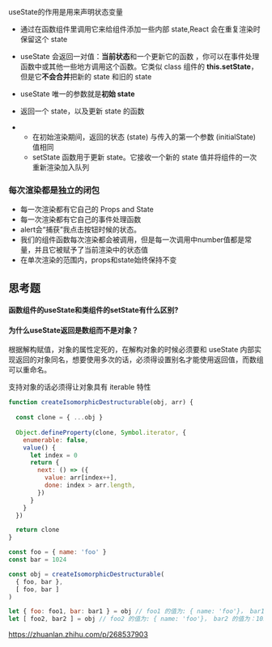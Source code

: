 useState的作用是用来声明状态变量

- 通过在函数组件里调用它来给组件添加一些内部 state,React 会在重复渲染时保留这个 state
- useState 会返回一对值：**当前状态**和一个更新它的函数 ，你可以在事件处理函数中或其他一些地方调用这个函数。它类似 class 组件的 **this.setState**，但是它**不会合并**把新的 state 和旧的 state 
- useState 唯一的参数就是**初始 state**
- 返回一个 state，以及更新 state 的函数

- - 在初始渲染期间，返回的状态 (state) 与传入的第一个参数 (initialState) 值相同
  - setState 函数用于更新 state。它接收一个新的 state 值并将组件的一次重新渲染加入队列



### 每次渲染都是独立的闭包

- 每一次渲染都有它自己的 Props and State
- 每一次渲染都有它自己的事件处理函数
- alert会“捕获”我点击按钮时候的状态。
- 我们的组件函数每次渲染都会被调用，但是每一次调用中number值都是常量，并且它被赋予了当前渲染中的状态值
- 在单次渲染的范围内，props和state始终保持不变





## 思考题

#### 函数组件的useState和类组件的setState有什么区别?



#### 为什么useState返回是数组而不是对象？

根据解构赋值，对象的属性定死的，在解构对象的时候必须要和 useState 内部实现返回的对象同名，想要使用多次的话，必须得设置别名才能使用返回值，而数组可以重命名。

支持对象的话必须得让对象具有 iterable 特性

```js
function createIsomorphicDestructurable(obj, arr) {
  
  const clone = { ...obj }
  
  Object.defineProperty(clone, Symbol.iterator, {
    enumerable: false,
    value() {
      let index = 0
      return {
        next: () => ({
          value: arr[index++],
          done: index > arr.length,
        })
      }
    }
  })

  return clone
}

const foo = { name: 'foo' }
const bar = 1024

const obj = createIsomorphicDestructurable(
  { foo, bar },
  [ foo, bar ]
)

let { foo: foo1, bar: bar1 } = obj // foo1 的值为: { name: 'foo'}， bar1 的值为：1024
let [ foo2, bar2 ] = obj // foo2 的值为: { name: 'foo'}， bar2 的值为：1024
```



https://zhuanlan.zhihu.com/p/268537903

